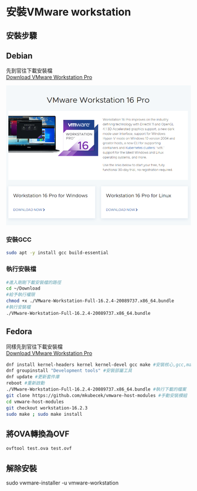 # 安裝VMware workstation

## 安裝步驟 ##

## Debian ##
先到官往下載安裝檔   
[Download VMware Workstation Pro](https://www.vmware.com/products/workstation-pro/workstation-pro-evaluation.html)
    
![Untitled](Install_VMWare_Workstation_On_Linux/Untitled.png)
    
### 安裝GCC
    
```bash
sudo apt -y install gcc build-essential 
```
    
### 執行安裝檔
    
```bash
#進入剛剛下載安裝檔的路徑
cd ~/Download 
#給予執行權限
chmod +x ./VMware-Workstation-Full-16.2.4-20089737.x86_64.bundle
#執行安裝檔
./VMware-Workstation-Full-16.2.4-20089737.x86_64.bundle
```
## Fedora ##
同樣先到官往下載安裝檔   
[Download VMware Workstation Pro](https://www.vmware.com/products/workstation-pro/workstation-pro-evaluation.html)

```bash
dnf install kernel-headers kernel kernel-devel gcc make #安裝核心,gcc,make 
dnf groupinstall "Development tools" #安裝部屬工具
dnf update #更新套件庫
reboot #重新啟動
./VMware-Workstation-Full-16.2.4-20089737.x86_64.bundle #執行下載的檔案
git clone https://github.com/mkubecek/vmware-host-modules #手動安裝模組
cd vmware-host-modules
git checkout workstation-16.2.3
sudo make ; sudo make install
```
## 將OVA轉換為OVF ##

```bash
ovftool test.ova test.ovf
```
## 解除安裝 ##
sudo vwmare-installer -u vmware-workstation
